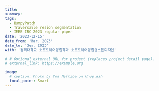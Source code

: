 ```yaml
---
title: 
summary: 
tags:
  - BumpyPatch
  - Traversable resion segmentation
  - IEEE IRC 2023 regular paper
date: '2023-12-15'
date_from: 'Mar. 2023'
date_to: 'Sep. 2023'
with: '경희대학교 소프트웨어융합학과 소프트웨어융합캡스톤디자인'

# # Optional external URL for project (replaces project detail page).
# external_link: https://example.org

image:
  # caption: Photo by Toa Heftiba on Unsplash
  focal_point: Smart
---
```


